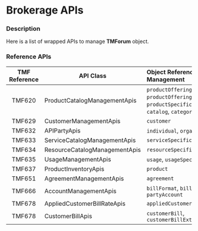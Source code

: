 # Brokerage APIs

### Description
Here is a list of wrapped APIs to manage **TMForum** object.


### Reference APIs


| TMF Reference |       API Class               |                       Object Reference Management                                                                 |
|:-------------:|-------------------------------|:------------------------------------------------------------------------------------------------------------------|
|    TMF620     | ProductCatalogManagementApis  | `productOffering`, `productOfferingPrice`, `productSpecification`, `catalog`, `category`   	|
|    TMF629     | CustomerManagementApis        | `customer`                                                                                                   	|
|    TMF632     | APIPartyApis       	        | `individual`, `organization`                     			                                	       		|
|    TMF633     | ServiceCatalogManagementApis  | `serviceSpecification`                                                                                  	|
|    TMF634     | ResourceCatalogManagementApis | `resourceSpecification`                                                                 	            	|
|    TMF635     | UsageManagementApis           | `usage`, `usageSpecification`                                                        	       		    	|
|    TMF637     | ProductInventoryApis          | `product`	                                                                                                    |
|    TMF651     | AgreementManagementApis       | `agreement`										                            							 	|
|    TMF666     | AccountManagementApis         | `billFormat`, `billingAccount`, `partyAccount`	                            						|
|    TMF678     | AppliedCustomerBillRateApis   | `appliedCustomerBillingRate`							                            				     	|
|    TMF678     | CustomerBillApis              | `customerBill`, `customerBillExtension` 			                            				     	|

